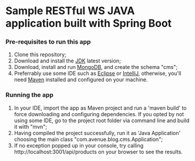 # Sample RESTful WS JAVA application built with Spring Boot

### Pre-requisites to run this app
1. Clone this repository;
2. Download and install the [JDK](http://www.oracle.com/technetwork/java/javase/downloads) latest version;
3. Download, install and run [MongoDB](http://www.mongodb.com/download-center), and create the schema "cms";
4. Preferrably use some IDE such as [Eclipse](http://www.eclipse.org/downloads) or [IntelliJ](http://www.jetbrains.com/idea/download), otherwise, you'll need [Maven](http://maven.apache.org/download.cgi) installed and configured on your machine.

### Running the app
1. In your IDE, import the app as Maven project and run a 'maven build' to force downloading and configuring dependencies. If you opted by not using some IDE, go to the project root folder via command line and build it with "mvn";
2. Having compiled the project successfully, run it as 'Java Application' choosing the main class "com.avenue.blog.cms.Application";
3. If no exception popped up in your console, try calling http://localhost:3001/api/products on your browser to see the results.